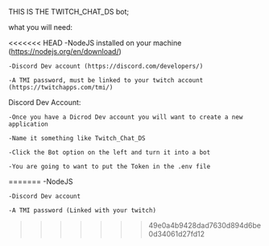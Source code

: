 THIS IS THE TWITCH_CHAT_DS bot;

what you will need:

<<<<<<< HEAD
    -NodeJS installed on your machine (https://nodejs.org/en/download/)

    -Discord Dev account (https://discord.com/developers/)

    -A TMI password, must be linked to your twitch account (https://twitchapps.com/tmi/)

Discord Dev Account:


    -Once you have a Dicrod Dev account you will want to create a new application 

    -Name it something like Twitch_Chat_DS

    -Click the Bot option on the left and turn it into a bot

    -You are going to want to put the Token in the .env file


=======
    -NodeJS
    
    -Discord Dev account
    
    -A TMI password (Linked with your twitch)
    
>>>>>>> 49e0a4b9428dad7630d894d6be0d34061d27fd12
